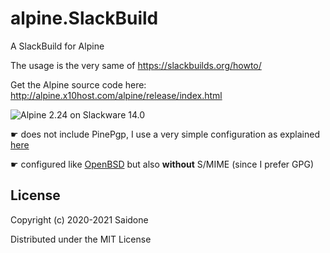 # alpine.SlackBuild
A SlackBuild for Alpine

The usage is the very same of https://slackbuilds.org/howto/

Get the Alpine source code here: http://alpine.x10host.com/alpine/release/index.html

![Alpine 2.24 on Slackware 14.0](https://i.postimg.cc/LsHW6MJZ/Alpine-2-25.png "Alpine 2.25 on Slackware 14.0")

☛ does not include PinePgp, I use a very simple configuration as explained [here](http://moser-isi.ethz.ch/gpg.html#howtosetuppineforuseiwthgpg)

☛ configured like [OpenBSD](http://cvsweb.openbsd.org/cgi-bin/cvsweb/ports/mail/alpine/Makefile?rev=HEAD&content-type=text/x-cvsweb-markup) but also **without** S/MIME (since I prefer GPG)

## License
Copyright (c) 2020-2021 Saidone

Distributed under the MIT License

